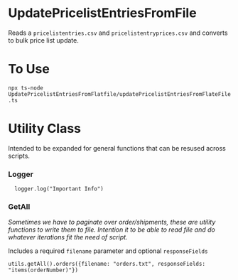 # UpdatePricelistEntriesFromFile

Reads a `pricelistentries.csv` and `pricelistentryprices.csv` and converts to bulk price list update.

# To Use
```npx ts-node UpdatePricelistEntriesFromFlatfile/updatePricelistEntriesFromFlateFile.ts```

# Utility Class
Intended to be expanded for general functions that can be resused across scripts.

### Logger
```
  logger.log("Important Info")
```
### GetAll
*Sometimes we have to paginate over order/shipments, these are utility functions to write them to file.  Intention it to be able to read file and do whatever iterations fit the need of script.*

Includes a required `filename` parameter and optional `responseFields`
```
utils.getAll().orders({filename: "orders.txt", responseFields: "items(orderNumber)"})
```

